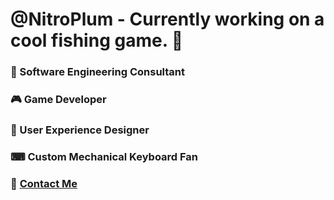 # @NitroPlum - Currently working on a cool fishing game. 🎣
### 💼 Software Engineering Consultant  
### 🎮 Game Developer  
### 🎨 User Experience Designer  
### ⌨ Custom Mechanical Keyboard Fan  

### 💬 [Contact Me](mailto:contact@nitroplum.com)

<!---
NitroPlum/NitroPlum is a ✨ special ✨ repository because its `README.md` (this file) appears on your GitHub profile.
You can click the Preview link to take a look at your changes.
--->
